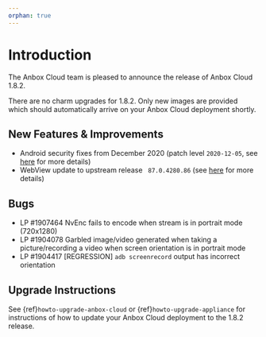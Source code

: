 ```yaml
---
orphan: true
---
```

# Introduction

The Anbox Cloud team is pleased to announce the release of Anbox Cloud 1.8.2.

There are no charm upgrades for 1.8.2. Only new images are provided which should automatically arrive on your Anbox Cloud deployment shortly.

## New Features & Improvements

* Android security fixes from December 2020 (patch level `2020-12-05`, see [here](https://source.android.com/security/bulletin/2020-12-01) for more details)
* WebView update to upstream release ` 87.0.4280.86` (see [here](https://chromereleases.googleblog.com/2020/12/chrome-for-android-update.html) for more details)

## Bugs

* LP #1907464 NvEnc fails to encode when stream is in portrait mode (720x1280)
* LP #1904078 Garbled image/video generated when taking a picture/recording a video when screen orientation is in portrait mode
* LP #1904417 [REGRESSION] `adb screenrecord` output has incorrect orientation

## Upgrade Instructions

See {ref}`howto-upgrade-anbox-cloud` or {ref}`howto-upgrade-appliance` for instructions of how to update your Anbox Cloud deployment to the 1.8.2 release.